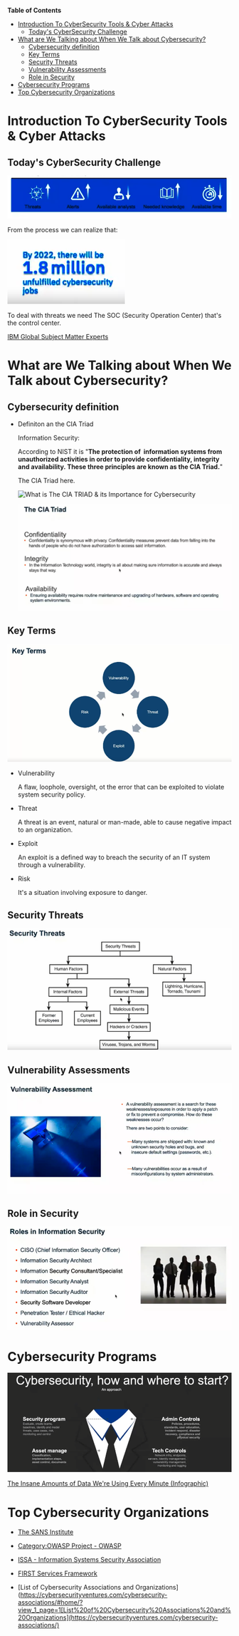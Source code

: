 <!-- START doctoc generated TOC please keep comment here to allow auto update -->

<!-- DON'T EDIT THIS SECTION, INSTEAD RE-RUN doctoc TO UPDATE -->

**Table of Contents**   

- [Introduction To CyberSecurity Tools & Cyber Attacks](#introduction-to-cybersecurity-tools--cyber-attacks)
  - [Today's CyberSecurity  Challenge](#todays-cybersecurity--challenge)
- [What are We Talking about When We Talk about Cybersecurity?](#what-are-we-talking-about-when-we-talk-about-cybersecurity)
  - [Cybersecurity definition](#cybersecurity-definition)
  - [Key Terms](#key-terms)
  - [Security Threats](#security-threats)
  - [Vulnerability Assessments](#vulnerability-assessments)
  - [Role in Security](#role-in-security)
- [Cybersecurity Programs](#cybersecurity-programs)
- [Top Cybersecurity Organizations](#top-cybersecurity-organizations)

<!-- END doctoc generated TOC please keep comment here to allow auto update -->

# Introduction To CyberSecurity Tools & Cyber Attacks

## Today's CyberSecurity  Challenge

![](../images/2022-08-03-01-45-12-image.png)

From the process we can realize that:

<img src="../images/2022-08-03-01-48-52-image.png" title="" alt="" data-align="center">

To deal with threats we need The SOC (Security Operation Center) that's the control center.

[IBM Global Subject Matter Experts](https://d3c33hcgiwev3.cloudfront.net/deHBQ5nPEem6SAq8ilBGGg_741bbdfe17884efb88e59dfe71281303_Your-IBM-Subject-Matter-Experts--Intro-to-Cybersecurity-tools.pdf?Expires=1659571200&Signature=XjP22ijhLH-29JXpRn6CLMFTaMZ46X~T6nEnl-vFq9lvy3BzRRyhcw~IcNXMxbiLWPjqKMY0sWIGIXQFOAYsIKvss~RF7P~h2vWmsijANmhpwT~42jNaaPrtCtsw97lLeec6dv9V-zO7B-aJpkQEoYQu56ZRNUdFDXLBcD97Hts_&Key-Pair-Id=APKAJLTNE6QMUY6HBC5A)

# What are We Talking about When We Talk about Cybersecurity?

## Cybersecurity definition

- Definiton an the CIA Triad
  
  Information Security: 
  
  According to NIST it is "**The protection of  information systems from unauthorized activities in order to provide confidentiality, integrity and availability. These three principles are known as the CIA Triad.**"
  
  The CIA Triad here.
  
  <img src="https://websitesecuritystore.com/wp-content/uploads/2021/08/cia-triad.svg" title="" alt="What is The CIA TRIAD & its Importance for Cybersecurity" data-align="center">
  
  ![](../images/2022-08-03-02-07-46-image.png)

## Key Terms

![](../images/2022-08-03-02-09-59-image.png)

- Vulnerability
  
  A flaw, loophole, oversight, ot the error that can be exploited to violate system security policy.

- Threat
  
  A threat is an event, natural or man-made, able to cause negative impact to an organization.

- Exploit 
  
  An exploit is a defined way to breach the security of an IT system through a vulnerability.

- Risk
  
  It's a situation involving exposure to danger.

## Security Threats

<img title="" src="../images/2022-08-03-02-16-04-image.png" alt="" data-align="center">

## Vulnerability Assessments

![](../images/2022-08-03-02-17-21-image.png)

## Role in Security

![](../images/2022-08-03-02-19-25-image.png)

# Cybersecurity Programs

<img title="" src="../images/2022-08-03-02-37-01-image.png" alt="" data-align="center">

[The Insane Amounts of Data We're Using Every Minute (Infographic)](https://www.entrepreneur.com/article/314672)

# Top Cybersecurity Organizations

- [The SANS Institute](https://www.sans.org/)

- [Category:OWASP Project - OWASP](https://wiki.owasp.org/index.php/Category:OWASP_Project#tab=Project_Inventory)

- [ISSA - Information Systems Security Association](https://www.issa.org/)

- [FIRST Services Framework](https://www.first.org/standards/frameworks/)

- [List of Cybersecurity Associations and Organizations](https://cybersecurityventures.com/cybersecurity-associations/#home/?view_1_page=1[List%20of%20Cybersecurity%20Associations%20and%20Organizations](https://cybersecurityventures.com/cybersecurity-associations/)
